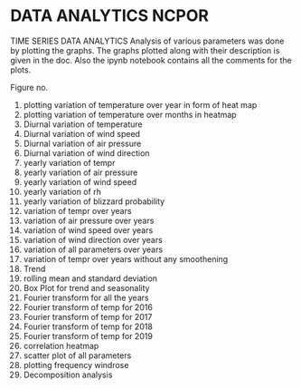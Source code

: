 # DATA ANALYTICS NCPOR
TIME SERIES DATA ANALYTICS
Analysis of various parameters was done by plotting the graphs. The graphs plotted along with their description is given in the doc.
Also the ipynb notebook contains all the comments for the plots. 

Figure no. 
1.	plotting variation of temperature over year in form of heat map
2.	plotting variation of temperature over months in heatmap
3.	Diurnal variation of temperature
4.	Diurnal variation of wind speed
5.	Diurnal variation of air pressure
6.	Diurnal variation of wind direction
7.	yearly variation of tempr
8.	yearly variation of air pressure
9.	yearly variation of wind speed
10.	yearly variation of rh
11.	yearly variation of blizzard probability
12.	variation of tempr over years
13.	variation of air pressure over years
14.	variation of wind speed over years
15.	variation of wind direction over years
16.	variation of all parameters over years
17.	variation of tempr over years without any smoothening
18.	Trend
19.	rolling mean and standard deviation
20.	Box Plot for trend and seasonality
21.	Fourier transform for all the years
22.	Fourier transform of temp for 2016
23.	Fourier transform of temp for 2017
24.	Fourier transform of temp for 2018
25.	Fourier transform of temp for 2019
26.	correlation heatmap
27.	scatter plot of all parameters
28.	plotting frequency windrose
29.	Decomposition analysis
